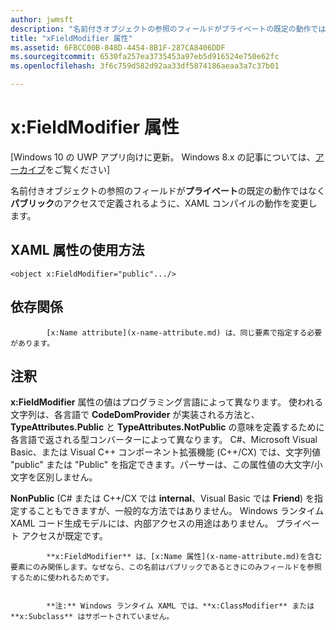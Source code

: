 ```yaml
---
author: jwmsft
description: "名前付きオブジェクトの参照のフィールドがプライベートの既定の動作ではなくパブリックのアクセスで定義されるように、XAML コンパイルの動作を変更します。"
title: "xFieldModifier 属性"
ms.assetid: 6FBCC00B-848D-4454-8B1F-287CA8406DDF
ms.sourcegitcommit: 6530fa257ea3735453a97eb5d916524e750e62fc
ms.openlocfilehash: 3f6c759d582d92aa33df5874186aeaa3a7c37b01

---
```


# x:FieldModifier 属性

\[Windows 10 の UWP アプリ向けに更新。 Windows 8.x の記事については、[アーカイブ](http://go.microsoft.com/fwlink/p/?linkid=619132)をご覧ください\]

名前付きオブジェクトの参照のフィールドが**プライベート**の既定の動作ではなく**パブリック**のアクセスで定義されるように、XAML コンパイルの動作を変更します。

## XAML 属性の使用方法

``` syntax
<object x:FieldModifier="public".../>
```

## 依存関係


            [x:Name attribute](x-name-attribute.md) は、同じ要素で指定する必要があります。

## 注釈

**x:FieldModifier** 属性の値はプログラミング言語によって異なります。 使われる文字列は、各言語で **CodeDomProvider** が実装される方法と、**TypeAttributes.Public** と **TypeAttributes.NotPublic** の意味を定義するために各言語で返される型コンバーターによって異なります。 C#、Microsoft Visual Basic、または Visual C++ コンポーネント拡張機能 (C++/CX) では、文字列値 "public" または "Public" を指定できます。パーサーは、この属性値の大文字/小文字を区別しません。

**NonPublic** (C# または C++/CX では **internal**、Visual Basic では **Friend**) を指定することもできますが、一般的な方法ではありません。 Windows ランタイム XAML コード生成モデルには、内部アクセスの用途はありません。 プライベート アクセスが既定です。


            **x:FieldModifier** は、[x:Name 属性](x-name-attribute.md)を含む要素にのみ関係します。なぜなら、この名前はパブリックであるときにのみフィールドを参照するために使われるためです。


            **注:** Windows ランタイム XAML では、**x:ClassModifier** または **x:Subclass** はサポートされていません。




<!--HONumber=Jun16_HO4-->


